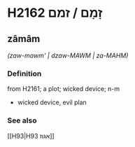 # H2162 זָמָם / זמם

## zâmâm

_(zaw-mawm' | dzaw-MAWM | za-MAHM)_

### Definition

from H2161; a plot; wicked device; n-m

- wicked device, evil plan

### See also

[[H93|H93 אגוז]]

